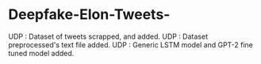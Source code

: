 # Deepfake-Elon-Tweets-
UDP : Dataset of tweets scrapped, and added.
UDP : Dataset preprocessed's text file added.
UDP : Generic LSTM model and GPT-2 fine tuned model added.
